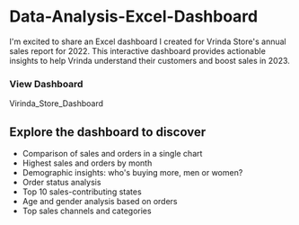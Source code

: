 # Data-Analysis-Excel-Dashboard
I'm excited to share an Excel dashboard I created for Vrinda Store's annual sales report for 2022. This interactive dashboard provides actionable insights to help Vrinda understand their customers and boost sales in 2023.

### View Dashboard
<a herf=https://github.com/adarshverma1341/Data-Analysis-Excel-Dashboard/blob/main/Vrinda%20Store%20Dashboard.xlsx>Virinda_Store_Dashboard</a>

## Explore the dashboard to discover

- Comparison of sales and orders in a single chart
- Highest sales and orders by month
- Demographic insights: who's buying more, men or women?
- Order status analysis
- Top 10 sales-contributing states
- Age and gender analysis based on orders
- Top sales channels and categories
